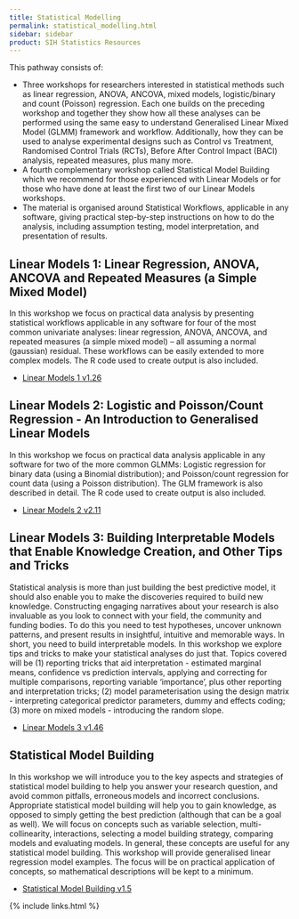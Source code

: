 ```yaml
---
title: Statistical Modelling
permalink: statistical_modelling.html
sidebar: sidebar
product: SIH Statistics Resources
---
```



This pathway consists of:
   * Three workshops for researchers interested in statistical methods such as linear regression, ANOVA, ANCOVA, mixed models, logistic/binary and count (Poisson) regression. Each one builds on the preceding workshop and together they show how all these analyses can be performed using the same easy to understand Generalised Linear Mixed Model (GLMM) framework and workflow. Additionally, how they can be used to analyse experimental designs such as Control vs Treatment, Randomised Control Trials (RCTs), Before After Control Impact (BACI) analysis, repeated measures, plus many more. 
   * A fourth complementary workshop called Statistical Model Building which we recommend for those experienced with Linear Models or for those who have done at least the first two of our Linear Models workshops.
   * The material is organised around Statistical Workflows, applicable in any software, giving practical step-by-step instructions on how to do the analysis, including assumption testing, model interpretation, and presentation of results.


## Linear Models 1: Linear Regression, ANOVA, ANCOVA and Repeated Measures (a Simple Mixed Model) 
In this workshop we focus on practical data analysis by presenting statistical workflows applicable in any software for four of the most common univariate analyses: linear regression, ANOVA, ANCOVA, and repeated measures (a simple mixed model) – all assuming a normal (gaussian) residual. These workflows can be easily extended to more complex models. The R code used to create output is also included. 
  * [Linear Models 1 v1.26](https://github.com/Sydney-Informatics-Hub/stats-resources/blob/gh-pages/assets/files/Linear%20Models%20I%20-%20regression%2C%20ANOVA%2C%20ANCOVA%2C%20repeated%20measures%20HANDOUTS%20v1.26%2010-5-2023.pdf)
 
## Linear Models 2: Logistic and Poisson/Count Regression - An Introduction to Generalised Linear Models 
​In this workshop we focus on practical data analysis applicable in any software for two of the more common GLMMs: Logistic regression for binary data (using a Binomial distribution); and Poisson/count regression for count data (using a Poisson distribution). The GLM framework is also described in detail. The R code used to create output is also included. ​
  * [Linear Models 2 v2.11](https://github.com/Sydney-Informatics-Hub/stats-resources/blob/gh-pages/assets/files/Linear%20Models%20II%20Logistic%20and%20Poisson%20regression-an%20intro%20to%20GLMs%20HANDOUTS%20v2.11%2010-5-2023.pdf)
  
## Linear Models 3: Building Interpretable Models that Enable Knowledge Creation, and Other Tips and Tricks  
Statistical analysis is more than just building the best predictive model, it should also enable you to make the discoveries required to build new knowledge. Constructing engaging narratives about your research is also invaluable as you look to connect with your field, the community and funding bodies. To do this you need to test hypotheses, uncover unknown patterns, and present results in insightful, intuitive and memorable ways. In short, you need to build interpretable models. In this workshop we explore tips and tricks to make your statistical analyses do just that. Topics covered will be (1) reporting tricks that aid interpretation - estimated marginal means, confidence vs prediction intervals, applying and correcting for multiple comparisons, reporting variable ‘importance’, plus other reporting and interpretation tricks; (2) model parameterisation using the design matrix - interpreting categorical predictor parameters, dummy and effects coding; (3) more on mixed models - introducing the random slope.
  * [Linear Models 3 v1.46](https://github.com/Sydney-Informatics-Hub/stats-resources/blob/gh-pages/assets/files/Linear%20Models%20III%20Building%20interpretable%20models%20that%20enable%20knowledge%20creation%2C%20and%20other%20tips%20and%20tricks%20HANDOUTS%20v1.46%2022-9-2023.pdf)

## Statistical Model Building 
In this workshop we will introduce you to the key aspects and strategies of statistical model building to help you answer your research question, and avoid common pitfalls, erroneous models and incorrect conclusions. Appropriate statistical model building will help you to gain knowledge, as opposed to simply getting the best prediction (although that can be a goal as well). We will focus on concepts such as variable selection, multi-collinearity, interactions, selecting a model building strategy, comparing models and evaluating models. In general, these concepts are useful for any statistical model building. This workshop will provide generalised linear regression model examples. The focus will be on practical application of concepts, so mathematical descriptions will be kept to a minimum.
  * [Statistical Model Building v1.5](assets/files/SIH%20SC%20Statistical%20Model%20Building%20v1.5%20presented%2022-05-25.pdf)



{% include links.html %}
